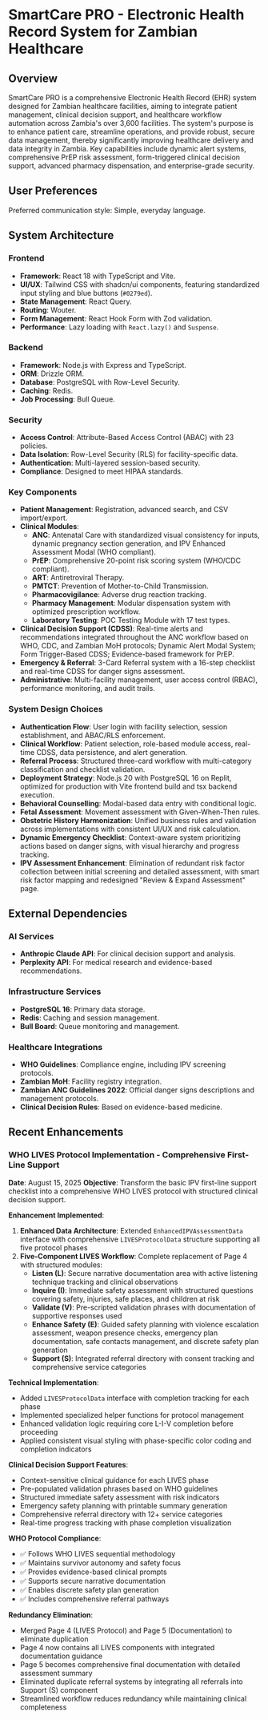# SmartCare PRO - Electronic Health Record System for Zambian Healthcare

## Overview
SmartCare PRO is a comprehensive Electronic Health Record (EHR) system designed for Zambian healthcare facilities, aiming to integrate patient management, clinical decision support, and healthcare workflow automation across Zambia's over 3,600 facilities. The system's purpose is to enhance patient care, streamline operations, and provide robust, secure data management, thereby significantly improving healthcare delivery and data integrity in Zambia. Key capabilities include dynamic alert systems, comprehensive PrEP risk assessment, form-triggered clinical decision support, advanced pharmacy dispensation, and enterprise-grade security.

## User Preferences
Preferred communication style: Simple, everyday language.

## System Architecture

### Frontend
- **Framework**: React 18 with TypeScript and Vite.
- **UI/UX**: Tailwind CSS with shadcn/ui components, featuring standardized input styling and blue buttons (`#0279ed`).
- **State Management**: React Query.
- **Routing**: Wouter.
- **Form Management**: React Hook Form with Zod validation.
- **Performance**: Lazy loading with `React.lazy()` and `Suspense`.

### Backend
- **Framework**: Node.js with Express and TypeScript.
- **ORM**: Drizzle ORM.
- **Database**: PostgreSQL with Row-Level Security.
- **Caching**: Redis.
- **Job Processing**: Bull Queue.

### Security
- **Access Control**: Attribute-Based Access Control (ABAC) with 23 policies.
- **Data Isolation**: Row-Level Security (RLS) for facility-specific data.
- **Authentication**: Multi-layered session-based security.
- **Compliance**: Designed to meet HIPAA standards.

### Key Components
- **Patient Management**: Registration, advanced search, and CSV import/export.
- **Clinical Modules**:
    - **ANC**: Antenatal Care with standardized visual consistency for inputs, dynamic pregnancy section generation, and IPV Enhanced Assessment Modal (WHO compliant).
    - **PrEP**: Comprehensive 20-point risk scoring system (WHO/CDC compliant).
    - **ART**: Antiretroviral Therapy.
    - **PMTCT**: Prevention of Mother-to-Child Transmission.
    - **Pharmacovigilance**: Adverse drug reaction tracking.
    - **Pharmacy Management**: Modular dispensation system with optimized prescription workflow.
    - **Laboratory Testing**: POC Testing Module with 17 test types.
- **Clinical Decision Support (CDSS)**: Real-time alerts and recommendations integrated throughout the ANC workflow based on WHO, CDC, and Zambian MoH protocols; Dynamic Alert Modal System; Form Trigger-Based CDSS; Evidence-based framework for PrEP.
- **Emergency & Referral**: 3-Card Referral system with a 16-step checklist and real-time CDSS for danger signs assessment.
- **Administrative**: Multi-facility management, user access control (RBAC), performance monitoring, and audit trails.

### System Design Choices
- **Authentication Flow**: User login with facility selection, session establishment, and ABAC/RLS enforcement.
- **Clinical Workflow**: Patient selection, role-based module access, real-time CDSS, data persistence, and alert generation.
- **Referral Process**: Structured three-card workflow with multi-category classification and checklist validation.
- **Deployment Strategy**: Node.js 20 with PostgreSQL 16 on Replit, optimized for production with Vite frontend build and tsx backend execution.
- **Behavioral Counselling**: Modal-based data entry with conditional logic.
- **Fetal Assessment**: Movement assessment with Given-When-Then rules.
- **Obstetric History Harmonization**: Unified business rules and validation across implementations with consistent UI/UX and risk calculation.
- **Dynamic Emergency Checklist**: Context-aware system prioritizing actions based on danger signs, with visual hierarchy and progress tracking.
- **IPV Assessment Enhancement**: Elimination of redundant risk factor collection between initial screening and detailed assessment, with smart risk factor mapping and redesigned "Review & Expand Assessment" page.

## External Dependencies

### AI Services
- **Anthropic Claude API**: For clinical decision support and analysis.
- **Perplexity API**: For medical research and evidence-based recommendations.

### Infrastructure Services
- **PostgreSQL 16**: Primary data storage.
- **Redis**: Caching and session management.
- **Bull Board**: Queue monitoring and management.

### Healthcare Integrations
- **WHO Guidelines**: Compliance engine, including IPV screening protocols.
- **Zambian MoH**: Facility registry integration.
- **Zambian ANC Guidelines 2022**: Official danger signs descriptions and management protocols.
- **Clinical Decision Rules**: Based on evidence-based medicine.

## Recent Enhancements

### WHO LIVES Protocol Implementation - Comprehensive First-Line Support
**Date**: August 15, 2025
**Objective**: Transform the basic IPV first-line support checklist into a comprehensive WHO LIVES protocol with structured clinical decision support.

**Enhancement Implemented**:
1. **Enhanced Data Architecture**: Extended `EnhancedIPVAssessmentData` interface with comprehensive `LIVESProtocolData` structure supporting all five protocol phases
2. **Five-Component LIVES Workflow**: Complete replacement of Page 4 with structured modules:
   - **Listen (L)**: Secure narrative documentation area with active listening technique tracking and clinical observations
   - **Inquire (I)**: Immediate safety assessment with structured questions covering safety, injuries, safe places, and children at risk
   - **Validate (V)**: Pre-scripted validation phrases with documentation of supportive responses used
   - **Enhance Safety (E)**: Guided safety planning with violence escalation assessment, weapon presence checks, emergency plan documentation, safe contacts management, and discrete safety plan generation
   - **Support (S)**: Integrated referral directory with consent tracking and comprehensive service categories

**Technical Implementation**:
- Added `LIVESProtocolData` interface with completion tracking for each phase
- Implemented specialized helper functions for protocol management
- Enhanced validation logic requiring core L-I-V completion before proceeding
- Applied consistent visual styling with phase-specific color coding and completion indicators

**Clinical Decision Support Features**:
- Context-sensitive clinical guidance for each LIVES phase
- Pre-populated validation phrases based on WHO guidelines
- Structured immediate safety assessment with risk indicators
- Emergency safety planning with printable summary generation
- Comprehensive referral directory with 12+ service categories
- Real-time progress tracking with phase completion visualization

**WHO Protocol Compliance**:
- ✅ Follows WHO LIVES sequential methodology
- ✅ Maintains survivor autonomy and safety focus
- ✅ Provides evidence-based clinical prompts
- ✅ Supports secure narrative documentation
- ✅ Enables discrete safety plan generation
- ✅ Includes comprehensive referral pathways

**Redundancy Elimination**:
- Merged Page 4 (LIVES Protocol) and Page 5 (Documentation) to eliminate duplication
- Page 4 now contains all LIVES components with integrated documentation guidance
- Page 5 becomes comprehensive final documentation with detailed assessment summary
- Eliminated duplicate referral systems by integrating all referrals into Support (S) component
- Streamlined workflow reduces redundancy while maintaining clinical completeness